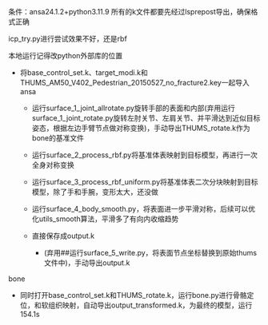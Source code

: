 条件：ansa24.1.2+python3.11.9
所有的k文件都要先经过lsprepost导出，确保格式正确

icp_try.py进行尝试效果不好，还是rbf

本地运行记得改python外部库的位置



- 将base_control_set.k、target_modi.k和THUMS_AM50_V402_Pedestrian_20150527_no_fracture2.key一起导入ansa
  - 运行surface_1_joint_allrotate.py旋转手部的表面和内部(弃用运行surface_1_joint_rotate.py旋转左肘关节、左肩关节、并平滑达到近似目标姿态，根据左边手臂节点做对称变换)，手动导出THUMS_rotate.k作为bone的基准文件
  
  - 运行surface_2_process_rbf.py将基准体表映射到目标模型，再进行一次全身对称变换
  
  - 运行surface_3_process_rbf_uniform.py将基准体表二次分块映射到目标模型，除了手和手腕，变形太大，还没做
  
  - 运行surface_4_body_smooth.py，将表面进一步平滑对称，后续可以优化utils_smooth算法，平滑多了有向内收缩趋势
  
  - 直接保存成output.k
    - (弃用##运行surface_5_write.py，将表面节点坐标替换到原始thums文件中)，手动导出output.k
    
    

bone

- 同时打开base_control_set.k和THUMS_rotate.k，运行bone.py进行骨骼定位，和软组织映射，自动导出output_transformed.k，为最终的模型，运行154.1s